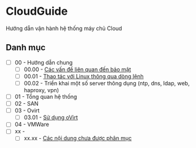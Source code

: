 # CloudGuide
Hướng dẫn vận hành hệ thống máy chủ Cloud

## Danh mục

 - [ ] 00 - Hướng dẫn chung
   - [ ] 00.00 - [Các vấn đề liên quan đến bảo mật](00_00_security.md)
   - [ ] 00.01 - [Thao tác với Linux thông qua dòng lệnh](00_01_linux.md)
   - [ ] 00.02 - Triển khai một số server thông dụng (ntp, dns, ldap, web, haproxy, vpn)
 - [ ] 01 - Tổng quan hệ thống
 - [ ] 02 - SAN
 - [ ] 03 - Ovirt
   - [ ] 03.01 - [Sử dụng oVirt](03_01_su_dung.md)
 - [ ] 04 - VMWare
 - [ ] xx -
   - [ ] xx.xx - [Các nội dung chưa được phân mục](xx_xx_unclassified.md)
